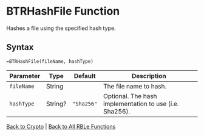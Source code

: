 # BTRHashFile Function

Hashes a file using the specified hash type.

## Syntax

```excel
=BTRHashFile(fileName, hashType)
```

Parameter | Type | Default | Description
---|---|---|---
`fileName` | String |  | The file name to hash.
`hashType` | String? | `"Sha256"` | Optional.  The hash implementation to use (i.e. Sha256).

[Back to Crypto](Readme.md) | [Back to All RBLe Functions](/RBLe/Readme.md#function-documentation)